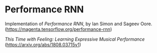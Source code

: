 # Performance RNN


Implementation of _Performance RNN_,
by Ian Simon and Sageev Oore.
(https://magenta.tensorflow.org/performance-rnn)

_This Time with Feeling: Learning Expressive Musical Performance_
(https://arxiv.org/abs/1808.03715v1)
